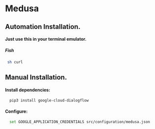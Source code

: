 # Medusa

## Automation Installation.
#### Just use this in your terminal emulator.

##### Fish
```sh
 sh curl
```

## Manual Installation.
#### Install dependencies:
```sh
  pip3 install google-cloud-dialogflow
```

#### Configure:
```sh
  set GOOGLE_APPLICATION_CREDENTIALS src/configuration/medusa.json
```
